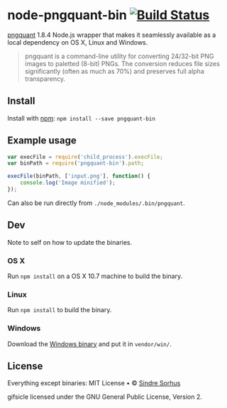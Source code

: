 # node-pngquant-bin [![Build Status](https://secure.travis-ci.org/sindresorhus/node-pngquant-bin.png?branch=master)](http://travis-ci.org/sindresorhus/node-pngquant-bin)

[pngquant](http://pngquant.org) 1.8.4 Node.js wrapper that makes it seamlessly available as a local dependency on OS X, Linux and Windows.

> pngquant is a command-line utility for converting 24/32-bit PNG images to paletted (8-bit) PNGs. The conversion reduces file sizes significantly (often as much as 70%) and preserves full alpha transparency.


## Install

Install with [npm](https://npmjs.org/package/pngquant-bin): `npm install --save pngquant-bin`


## Example usage

```js
var execFile = require('child_process').execFile;
var binPath = require('pngquant-bin').path;

execFile(binPath, ['input.png'], function() {
	console.log('Image minified');
});
```

Can also be run directly from `./node_modules/.bin/pngquant`.


## Dev

Note to self on how to update the binaries.

### OS X

Run `npm install` on a OS X 10.7 machine to build the binary.

### Linux

Run `npm install` to build the binary.

### Windows

Download the [Windows binary](http://pngquant.org/pngquant-windows.zip) and put it in `vendor/win/`.


## License

Everything except binaries: MIT License • © [Sindre Sorhus](http://sindresorhus.com)

gifsicle licensed under the GNU General Public License, Version 2.
